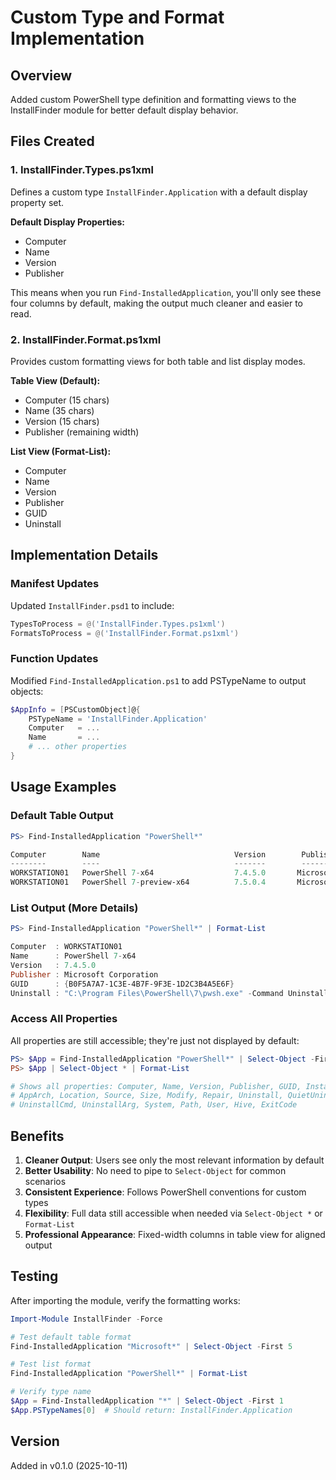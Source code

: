 # Custom Type and Format Implementation

## Overview
Added custom PowerShell type definition and formatting views to the InstallFinder module for better default display behavior.

## Files Created

### 1. InstallFinder.Types.ps1xml
Defines a custom type `InstallFinder.Application` with a default display property set.

**Default Display Properties:**
- Computer
- Name
- Version
- Publisher

This means when you run `Find-InstalledApplication`, you'll only see these four columns by default, making the output much cleaner and easier to read.

### 2. InstallFinder.Format.ps1xml
Provides custom formatting views for both table and list display modes.

**Table View (Default):**
- Computer (15 chars)
- Name (35 chars)
- Version (15 chars)
- Publisher (remaining width)

**List View (Format-List):**
- Computer
- Name
- Version
- Publisher
- GUID
- Uninstall

## Implementation Details

### Manifest Updates
Updated `InstallFinder.psd1` to include:
```powershell
TypesToProcess = @('InstallFinder.Types.ps1xml')
FormatsToProcess = @('InstallFinder.Format.ps1xml')
```

### Function Updates
Modified `Find-InstalledApplication.ps1` to add PSTypeName to output objects:
```powershell
$AppInfo = [PSCustomObject]@{
    PSTypeName = 'InstallFinder.Application'
    Computer   = ...
    Name       = ...
    # ... other properties
}
```

## Usage Examples

### Default Table Output
```powershell
PS> Find-InstalledApplication "PowerShell*"

Computer        Name                              Version        Publisher
--------        ----                              -------        ---------
WORKSTATION01   PowerShell 7-x64                  7.4.5.0       Microsoft Corporation
WORKSTATION01   PowerShell 7-preview-x64          7.5.0.4       Microsoft Corporation
```

### List Output (More Details)
```powershell
PS> Find-InstalledApplication "PowerShell*" | Format-List

Computer  : WORKSTATION01
Name      : PowerShell 7-x64
Version   : 7.4.5.0
Publisher : Microsoft Corporation
GUID      : {B0F5A7A7-1C3E-4B7F-9F3E-1D2C3B4A5E6F}
Uninstall : "C:\Program Files\PowerShell\7\pwsh.exe" -Command Uninstall-PSResource PowerShell
```

### Access All Properties
All properties are still accessible; they're just not displayed by default:
```powershell
PS> $App = Find-InstalledApplication "PowerShell*" | Select-Object -First 1
PS> $App | Select-Object * | Format-List

# Shows all properties: Computer, Name, Version, Publisher, GUID, InstallArch, 
# AppArch, Location, Source, Size, Modify, Repair, Uninstall, QuietUninstall,
# UninstallCmd, UninstallArg, System, Path, User, Hive, ExitCode
```

## Benefits

1. **Cleaner Output**: Users see only the most relevant information by default
2. **Better Usability**: No need to pipe to `Select-Object` for common scenarios
3. **Consistent Experience**: Follows PowerShell conventions for custom types
4. **Flexibility**: Full data still accessible when needed via `Select-Object *` or `Format-List`
5. **Professional Appearance**: Fixed-width columns in table view for aligned output

## Testing

After importing the module, verify the formatting works:
```powershell
Import-Module InstallFinder -Force

# Test default table format
Find-InstalledApplication "Microsoft*" | Select-Object -First 5

# Test list format
Find-InstalledApplication "PowerShell*" | Format-List

# Verify type name
$App = Find-InstalledApplication "*" | Select-Object -First 1
$App.PSTypeNames[0]  # Should return: InstallFinder.Application
```

## Version
Added in v0.1.0 (2025-10-11)

